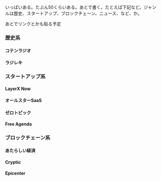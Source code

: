 いっぱいある。たぶん50くらいある。あとで書く。たとえば下記など。ジャンルは歴史、スタートアップ、ブロックチェーン、ニュース、など、か。

あとでリンクとかも貼る予定

### 歴史系
#### コテンラジオ
#### ラジレキ

### スタートアップ系
#### LayerX Now
#### オールスターSaaS
#### ゼロトピック
#### Free Agenda

### ブロックチェーン系
#### あたらしい経済
#### Cryptic
#### Epicenter
